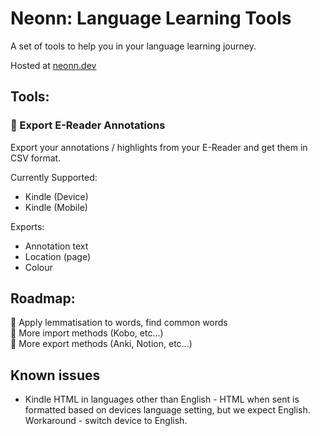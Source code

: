 # Neonn: Language Learning Tools

A set of tools to help you in your language learning journey.

Hosted at [neonn.dev](https://neonn.dev)

## Tools:
### 📄 Export E-Reader Annotations
Export your annotations / highlights from your E-Reader and get them in CSV format.

Currently Supported:
- Kindle (Device)
- Kindle (Mobile)

Exports:
- Annotation text
- Location (page)
- Colour

## Roadmap:
🧠 Apply lemmatisation to words, find common words  
📕 More import methods (Kobo, etc...)  
🏃 More export methods (Anki, Notion, etc...)   

## Known issues
- Kindle HTML in languages other than English - HTML when sent is formatted based on devices language setting, but we expect English. Workaround - switch device to English.